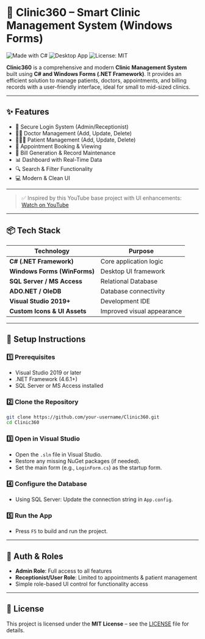
# 🏥 Clinic360 – Smart Clinic Management System (Windows Forms)

![Made with C#](https://img.shields.io/badge/Made%20with-C%23-blue?logo=csharp)
![Desktop App](https://img.shields.io/badge/Platform-Windows-lightgrey?logo=windows)
![License: MIT](https://img.shields.io/badge/License-MIT-green.svg)

**Clinic360** is a comprehensive and modern **Clinic Management System** built using **C# and Windows Forms (.NET Framework)**. It provides an efficient solution to manage patients, doctors, appointments, and billing records with a user-friendly interface, ideal for small to mid-sized clinics.

---

## ✨ Features

- 🔐 Secure Login System (Admin/Receptionist)
- 👨‍⚕️ Doctor Management (Add, Update, Delete)
- 🧑‍🤝‍🧑 Patient Management (Add, Update, Delete)
- 📅 Appointment Booking & Viewing
- 🧾 Bill Generation & Record Maintenance
- 📊 Dashboard with Real-Time Data
- 🔍 Search & Filter Functionality
- 💻 Modern & Clean UI

---


> ✅ Inspired by this YouTube base project with UI enhancements:  
[Watch on YouTube](https://www.youtube.com/watch?v=wPUBtU15nVI)

---

## 📦 Tech Stack

| Technology                  | Purpose                                  |
|-----------------------------|------------------------------------------|
| **C# (.NET Framework)**     | Core application logic                   |
| **Windows Forms (WinForms)**| Desktop UI framework                     |
| **SQL Server / MS Access**  | Relational Database                      |
| **ADO.NET / OleDB**         | Database connectivity                    |
| **Visual Studio 2019+**     | Development IDE                          |
| **Custom Icons & UI Assets**| Improved visual appearance               |

---

## 🔧 Setup Instructions

### 1️⃣ Prerequisites

- Visual Studio 2019 or later
- .NET Framework (4.6.1+)
- SQL Server or MS Access installed

### 2️⃣ Clone the Repository

```bash
git clone https://github.com/your-username/Clinic360.git
cd Clinic360
````

### 3️⃣ Open in Visual Studio

* Open the `.sln` file in Visual Studio.
* Restore any missing NuGet packages (if needed).
* Set the main form (e.g., `LoginForm.cs`) as the startup form.

### 4️⃣ Configure the Database

* Using SQL Server: Update the connection string in `App.config`.

### 5️⃣ Run the App

* Press `F5` to build and run the project.

---

## 🔐 Auth & Roles

* **Admin Role**: Full access to all features
* **Receptionist/User Role**: Limited to appointments & patient management
* Simple role-based UI control for functionality access

---


## 📝 License

This project is licensed under the **MIT License** – see the [LICENSE](LICENSE) file for details.


